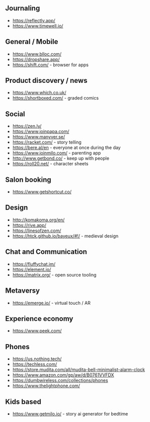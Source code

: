 ## Journaling

- https://reflectly.app/
- https://www.timewell.io/

## General / Mobile

- https://www.blloc.com/
- https://dropshare.app/
- https://shift.com/ - browser for apps

## Product discovery / news

- https://www.which.co.uk/
- https://shortboxed.com/ - graded comics

## Social

- https://zen.ly/
- https://www.joinpapa.com/
- https://www.manyver.se/
- https://racket.com/ - story telling
- https://bere.al/en - everyone at once during the day
- https://www.joinmilo.com/ - parenting app
- http://www.getbond.co/ - keep up with people
- https://roll20.net/ - character sheets

## Salon booking

- https://www.getshortcut.co/

## Design

- http://komakoma.org/en/
- https://rive.app/
- https://linesofzen.com/
- https://htck.github.io/bayeux/#!/ - medieval design

## Chat and Communication

- https://fluffychat.im/
- https://element.io/
- https://matrix.org/ - open source tooling

## Metaversy

- https://emerge.io/ - virtual touch / AR

## Experience economy

- https://www.peek.com/

## Phones

- https://us.nothing.tech/
- https://techless.com/
- https://store.mudita.com/all/mudita-bell-minimalist-alarm-clock
- https://www.amazon.com/gp/aw/d/B0761VVFDX
- https://dumbwireless.com/collections/phones
- https://www.thelightphone.com/

## Kids based

- https://www.getmilo.io/ - story ai generator for bedtime
